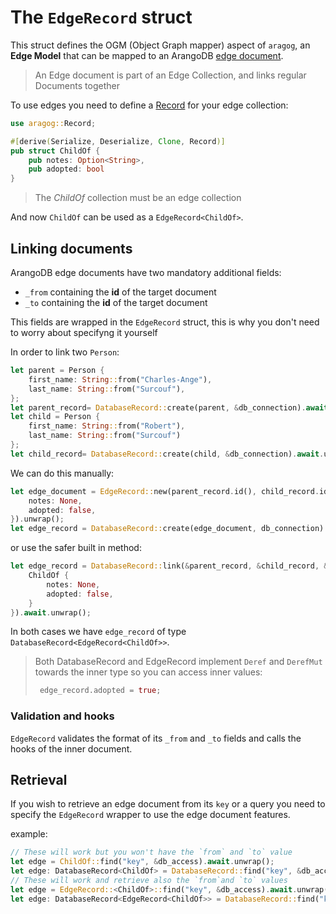 # The `EdgeRecord` struct

This struct defines the OGM (Object Graph mapper) aspect of `aragog`, an **Edge Model** that can be mapped to an ArangoDB [edge document](https://www.arangodb.com/docs/stable/data-modeling-documents-document-methods.html#edges).

> An Edge document is part of an Edge Collection, and links regular Documents together

To use edges you need to define a [Record](../record_trait/index.md) for your edge collection:

```rust
use aragog::Record;

#[derive(Serialize, Deserialize, Clone, Record)]
pub struct ChildOf {
    pub notes: Option<String>,
    pub adopted: bool
}
```

> The *ChildOf* collection must be an edge collection

And now `ChildOf` can be used as a `EdgeRecord<ChildOf>`.

## Linking documents

ArangoDB edge documents have two mandatory additional fields:
- `_from` containing the **id** of the target document
- `_to` containing the **id** of the target document

This fields are wrapped in the `EdgeRecord` struct, this is why you don't need to worry about specifyng it yourself

In order to link two `Person`:
```rust
let parent = Person {
    first_name: String::from("Charles-Ange"),
    last_name: String::from("Surcouf"),
};
let parent_record= DatabaseRecord::create(parent, &db_connection).await.unwrap();
let child = Person {
    first_name: String::from("Robert"),
    last_name: String::from("Surcouf")
};
let child_record= DatabaseRecord::create(child, &db_connection).await.unwrap();
```

We can do this manually: 

```rust
let edge_document = EdgeRecord::new(parent_record.id(), child_record.id(), ChildOf {
    notes: None,
    adopted: false,
}).unwrap();
let edge_record = DatabaseRecord::create(edge_document, db_connection).await.unwrap();
```
or use the safer built in method:

```rust
let edge_record = DatabaseRecord::link(&parent_record, &child_record, &db_connection,
    ChildOf {
        notes: None,
        adopted: false,
    }
}).await.unwrap();
```

In both cases we have `edge_record` of type `DatabaseRecord<EdgeRecord<ChildOf>>`.

> Both DatabaseRecord and EdgeRecord implement `Deref` and `DerefMut` towards the inner type so you can access inner values:
> ```rust
>  edge_record.adopted = true;
>  ```

### Validation and hooks

`EdgeRecord` validates the format of its `_from` and `_to` fields and calls the hooks of the inner document.

## Retrieval

If you wish to retrieve an edge document from its `key` or a query you need to specify the `EdgeRecord` wrapper to use the edge document features.

example:
```rust
// These will work but you won't have the `from` and `to` value
let edge = ChildOf::find("key", &db_access).await.unwrap();
let edge: DatabaseRecord<ChildOf> = DatabaseRecord::find("key", &db_access).await.unwrap();
// These will work and retrieve also the `from`and `to` values
let edge = EdgeRecord::<ChildOf>::find("key", &db_access).await.unwrap();
let edge: DatabaseRecord<EdgeRecord<ChildOf>> = DatabaseRecord::find("key", &db_access).await.unwrap();
```